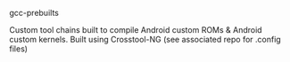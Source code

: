 gcc-prebuilts

Custom tool chains built to compile Android custom ROMs & Android custom kernels.
Built using Crosstool-NG (see associated repo for .config files) 
